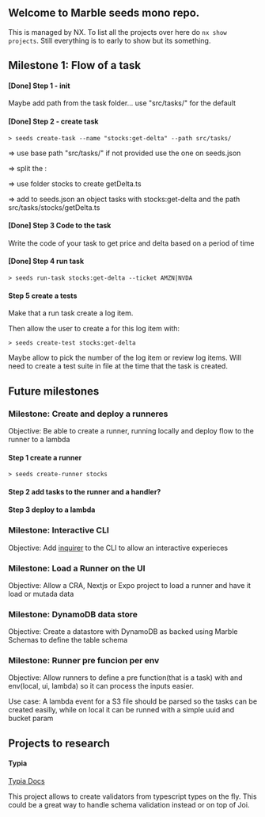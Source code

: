## Welcome to Marble seeds mono repo.

This is managed by NX. To list all the projects over here do `nx show projects`. Still everything is to early to show but its something.

## Milestone 1: Flow of a task

#### [Done] Step 1 - init

Maybe add path from the task folder... use "src/tasks/" for the default

####  [Done] Step 2 - create task

`> seeds create-task --name "stocks:get-delta" --path src/tasks/`

=> use base path "src/tasks/" if not provided use the one on seeds.json

=> split the :

=> use folder stocks to create getDelta.ts

=> add to seeds.json an object tasks with stocks:get-delta and the path src/tasks/stocks/getDelta.ts

#### [Done] Step 3 Code to the task

Write the code of your task to get price and delta based on a period of time

#### [Done] Step 4 run task

`> seeds run-task stocks:get-delta --ticket AMZN|NVDA`

#### Step 5 create a tests

Make that a run task create a log item.

Then allow the user to create a for this log item with:

`> seeds create-test stocks:get-delta`

Maybe allow to pick the number of the log item or review log items. Will need to create a test suite in file at the time that the task is created.

## Future milestones

### Milestone: Create and deploy a runneres

Objective: Be able to create a runner, running locally and  deploy flow to the runner to a lambda

#### Step 1 create a runner

`> seeds create-runner stocks`

#### Step 2 add tasks to the runner and a handler?

#### Step 3 deploy to a lambda

### Milestone: Interactive CLI

Objective: Add [inquirer](https://www.npmjs.com/package/inquirer) to the CLI to allow an interactive experieces

### Milestone: Load a Runner on the UI

Objective: Allow a CRA, Nextjs or Expo project to load a runner and have it load or mutada data

### Milestone: DynamoDB data store

Objective: Create a datastore with DynamoDB as backed using Marble Schemas to define the table schema

### Milestone: Runner pre funcion per env

Objective: Allow runners to define a pre function(that is a task) with and env(local, ui, lambda) so it can process the inputs easier.

Use case: A lambda event for a S3 file should be parsed so the tasks can be created easilly, while on local it can be runned with a simple uuid and bucket param

## Projects to research

#### Typia

[Typia Docs](https://typia.io/docs/)

This project allows to create validators from typescript types on the fly. This could be a great way to handle schema validation instead or on top of Joi.
